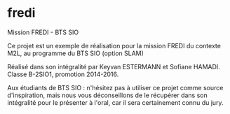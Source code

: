 # fredi
Mission FREDI - BTS SIO

Ce projet est un exemple de réalisation pour la mission FREDI du contexte M2L, au programme du BTS SIO (option SLAM)

Réalisé dans son intégralité par Keyvan ESTERMANN et Sofiane HAMADI. Classe B-2SIO1, promotion 2014-2016.

Aux étudiants de BTS SIO : n'hésitez pas à utiliser ce projet comme source d'inspiration, mais nous vous déconseillons de le récupérer
dans son intégralité pour le présenter à l'oral, car il sera certainement connu du jury.
